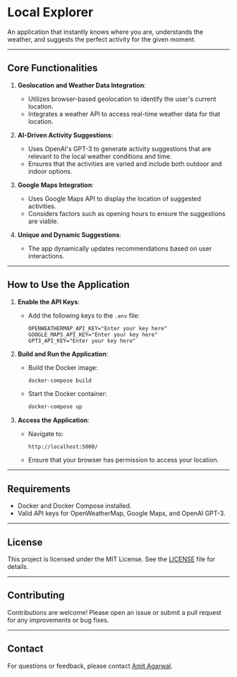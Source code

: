 # **Local Explorer**

An application that instantly knows where you are, understands the weather, and suggests the perfect activity for the given moment.

---

## **Core Functionalities**

1. **Geolocation and Weather Data Integration**:
   - Utilizes browser-based geolocation to identify the user's current location.
   - Integrates a weather API to access real-time weather data for that location.

2. **AI-Driven Activity Suggestions**:
   - Uses OpenAI's GPT-3 to generate activity suggestions that are relevant to the local weather conditions and time.
   - Ensures that the activities are varied and include both outdoor and indoor options.

3. **Google Maps Integration**:
   - Uses Google Maps API to display the location of suggested activities.
   - Considers factors such as opening hours to ensure the suggestions are viable.

4. **Unique and Dynamic Suggestions**:
   - The app dynamically updates recommendations based on user interactions.

---

## **How to Use the Application**

1. **Enable the API Keys**:
   - Add the following keys to the `.env` file:
     ```
     OPENWEATHERMAP_API_KEY="Enter your key here"
     GOOGLE_MAPS_API_KEY="Enter your key here"
     GPT3_API_KEY="Enter your key here"
     ```

2. **Build and Run the Application**:
   - Build the Docker image:
     ```bash
     docker-compose build
     ```
   - Start the Docker container:
     ```bash
     docker-compose up
     ```

3. **Access the Application**:
   - Navigate to:
     ```
     http://localhost:5000/
     ```
   - Ensure that your browser has permission to access your location.

---

## **Requirements**

- Docker and Docker Compose installed.
- Valid API keys for OpenWeatherMap, Google Maps, and OpenAI GPT-3.

---

## **License**

This project is licensed under the MIT License. See the [LICENSE](LICENSE) file for details.

---

## **Contributing**

Contributions are welcome! Please open an issue or submit a pull request for any improvements or bug fixes.

---

## **Contact**

For questions or feedback, please contact [Amit Agarwal](mailto:agarwalamit081@gmail.com).
